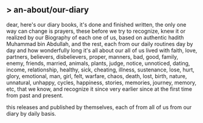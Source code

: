 ## > an-about/our-diary
 
dear, 
here's our diary books,
it's done and finished written, the only one way can change is prayers, these before we try to recognize, knew it or realized by our Biography of each one of us, based on authentic hadith Muhammad bin Abdullah, and the rest, each from our daily routines day by day and how wonderfully long it's all about our all of us lived with faith, love, partners, believers, disbelievers, proper, manners, bad, good, family, enemy, friends, married, animals, plants, judge, notice, unnoticed, dating, income, relationship, healthy, sick, cheating, illness, sustenance, lose, hurt, glory, emotional, man, girl, felt, warfare, chaos, death, lost, birth, nature, unnatural, unhappy, cycles, happiness, stories, memories, journey, memory, etc, that we know, and recognize it since very earlier since at the first time from past and present.


this releases and published by themselves, each of from all of us from our diary by daily basis.

